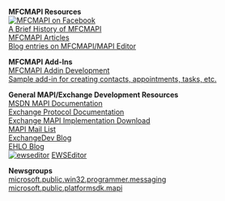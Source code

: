 **MFCMAPI Resources**</br>
[![MFCMAPI on Facebook](http://badge.facebook.com/badge/26764016480.2776.1538253884.png)](http://www.facebook.com/pages/MFCMAPI/26764016480)</br>
[A Brief History of MFCMAPI](http://blogs.msdn.com/stephen_griffin/archive/2008/01/04/a-brief-history-of-mfcmapi.aspx)</br>
[MFCMAPI Articles](MFCMAPI-Articles.md)</br>
[Blog entries on MFCMAPI/MAPI Editor](http://blogs.msdn.com/stephen_griffin/archive/tags/MFCMAPI/default.aspx)

**MFCMAPI Add-Ins**</br>
[MFCMAPI Addin Development](MFCMAPIAddinDevelopment.md)</br>
[Sample add-in for creating contacts, appointments, tasks, etc.](CreateOutlookItemsAddin.md)

**General MAPI/Exchange Development Resources**</br>
[MSDN MAPI Documentation](http://msdn2.microsoft.com/en-us/library/ms529058.aspx)</br>
[Exchange Protocol Documentation](http://msdn.microsoft.com/en-us/library/cc307725.aspx)</br>
[Exchange MAPI Implementation Download](http://blogs.msdn.com/stephen_griffin/archive/2006/06/09/announcing-mapi-cdo-download.aspx)</br>
[MAPI Mail List](http://peach.ease.lsoft.com/archives/mapi-l.html)</br>
[ExchangeDev Blog](http://blogs.msdn.com/exchangedev)</br>
[EHLO Blog](http://msexchangeteam.com/archive/category/3305.aspx)</br>
[![ewseditor](http://www.codeplex.com/Download?ProjectName=ewseditor&DownloadId=309916)](http://ewseditor.codeplex.com)
[EWSEditor](http://ewseditor.codeplex.com/)

**Newsgroups**</br>
[microsoft.public.win32.programmer.messaging](http://msdn.microsoft.com/newsgroups/default.aspx?dg=microsoft.public.win32.programmer.messaging)</br>
[microsoft.public.platformsdk.mapi](http://msdn.microsoft.com/newsgroups/default.aspx?dg=microsoft.public.platformsdk.mapi)</br>
